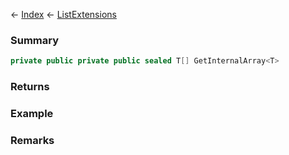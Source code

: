 ← [Index](Api-Index) ← [ListExtensions](System.Collections.Generic.ListExtensions)

### Summary

```csharp
private public private public sealed T[] GetInternalArray<T>
```

### Returns

### Example

### Remarks


